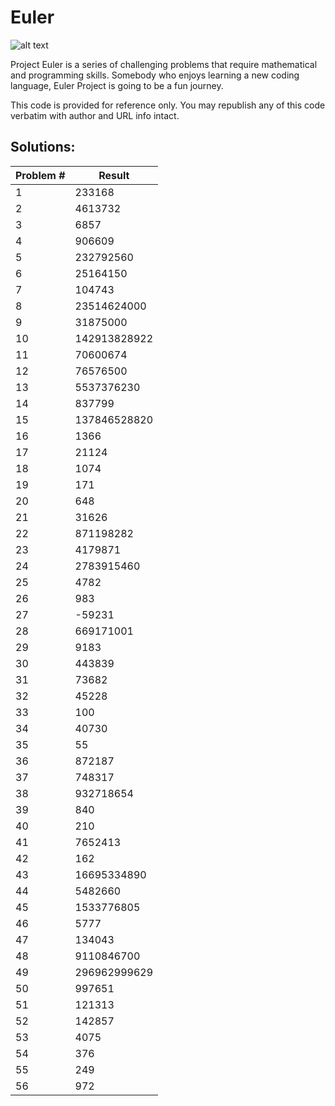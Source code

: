 # Euler
![alt text](https://github.com/ravikumark815/euler-project/blob/master/Euler.jpg)

Project Euler is a series of challenging problems that require mathematical and programming skills. Somebody who enjoys learning a new coding language, Euler Project is going to be a fun journey.

This code is provided for reference only. You may republish any of this code verbatim with author and URL info intact.

## Solutions:
Problem #  | Result
---------- | --------
1 | 233168
2 | 4613732
3 | 6857
4 | 906609
5 | 232792560
6 | 25164150
7 | 104743
8 | 23514624000
9 | 31875000
10 | 142913828922
11 | 70600674
12 | 76576500
13 | 5537376230
14 | 837799
15 | 137846528820
16 | 1366
17 | 21124
18 | 1074
19 | 171
20 | 648
21 | 31626
22 | 871198282
23 | 4179871
24 | 2783915460
25 | 4782
26 | 983
27 | -59231
28 | 669171001
29 | 9183
30 | 443839
31 | 73682
32 | 45228
33 | 100
34 | 40730
35 | 55
36 | 872187
37 | 748317
38 | 932718654
39 | 840
40 | 210
41 | 7652413
42 | 162
43 | 16695334890
44 | 5482660
45 | 1533776805
46 | 5777
47 | 134043
48 | 9110846700
49 | 296962999629
50 | 997651
51 | 121313
52 | 142857
53 | 4075
54 | 376
55 | 249
56 | 972